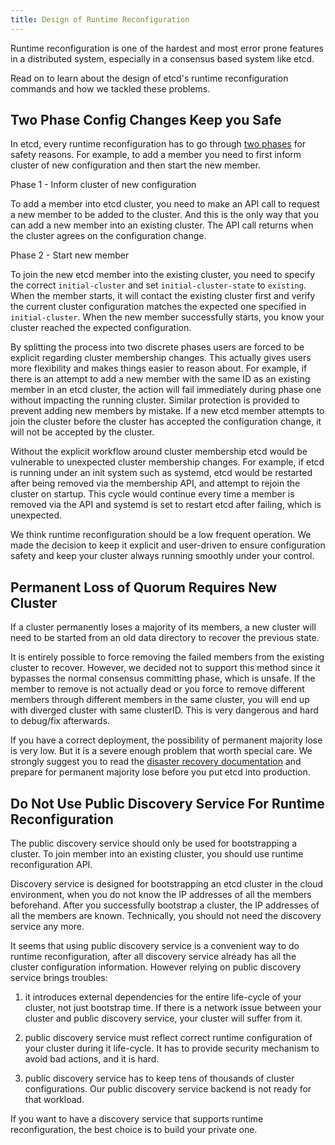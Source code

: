 ```yaml
---
title: Design of Runtime Reconfiguration
---
```


Runtime reconfiguration is one of the hardest and most error prone features in a distributed system, especially in a consensus based system like etcd.

Read on to learn about the design of etcd's runtime reconfiguration commands and how we tackled these problems.

## Two Phase Config Changes Keep you Safe

In etcd, every runtime reconfiguration has to go through [two phases][add-member] for safety reasons. For example, to add a member you need to first inform cluster of new configuration and then start the new member.

Phase 1 - Inform cluster of new configuration

To add a member into etcd cluster, you need to make an API call to request a new member to be added to the cluster. And this is the only way that you can add a new member into an existing cluster. The API call returns when the cluster agrees on the configuration change.

Phase 2 - Start new member

To join the new etcd member into the existing cluster, you need to specify the correct `initial-cluster` and set `initial-cluster-state` to `existing`. When the member starts, it will contact the existing cluster first and verify the current cluster configuration matches the expected one specified in `initial-cluster`. When the new member successfully starts, you know your cluster reached the expected configuration.

By splitting the process into two discrete phases users are forced to be explicit regarding cluster membership changes. This actually gives users more flexibility and makes things easier to reason about. For example, if there is an attempt to add a new member with the same ID as an existing member in an etcd cluster, the action will fail immediately during phase one without impacting the running cluster. Similar protection is provided to prevent adding new members by mistake. If a new etcd member attempts to join the cluster before the cluster has accepted the configuration change, it will not be accepted by the cluster.

Without the explicit workflow around cluster membership etcd would be vulnerable to unexpected cluster membership changes. For example, if etcd is running under an init system such as systemd, etcd would be restarted after being removed via the membership API, and attempt to rejoin the cluster on startup. This cycle would continue every time a member is removed via the API and systemd is set to restart etcd after failing, which is unexpected.

We think runtime reconfiguration should be a low frequent operation. We made the decision to keep it explicit and user-driven to ensure configuration safety and keep your cluster always running smoothly under your control.

## Permanent Loss of Quorum Requires New Cluster

If a cluster permanently loses a majority of its members, a new cluster will need to be started from an old data directory to recover the previous state.

It is entirely possible to force removing the failed members from the existing cluster to recover. However, we decided not to support this method since it bypasses the normal consensus committing phase, which is unsafe. If the member to remove is not actually dead or you force to remove different members through different members in the same cluster, you will end up with diverged cluster with same clusterID. This is very dangerous and hard to debug/fix afterwards.

If you have a correct deployment, the possibility of permanent majority lose is very low. But it is a severe enough problem that worth special care. We strongly suggest you to read the [disaster recovery documentation][disaster-recovery] and prepare for permanent majority lose before you put etcd into production.

## Do Not Use Public Discovery Service For Runtime Reconfiguration

The public discovery service should only be used for bootstrapping a cluster. To join member into an existing cluster, you should use runtime reconfiguration API.

Discovery service is designed for bootstrapping an etcd cluster in the cloud environment, when you do not know the IP addresses of all the members beforehand. After you successfully bootstrap a cluster, the IP addresses of all the members are known. Technically, you should not need the discovery service any more.

It seems that using public discovery service is a convenient way to do runtime reconfiguration, after all discovery service already has all the cluster configuration information. However relying on public discovery service brings troubles:

1. it introduces external dependencies for the entire life-cycle of your cluster, not just bootstrap time. If there is a network issue between your cluster and public discovery service, your cluster will suffer from it.

2. public discovery service must reflect correct runtime configuration of your cluster during it life-cycle. It has to provide security mechanism to avoid bad actions, and it is hard.

3. public discovery service has to keep tens of thousands of cluster configurations. Our public discovery service backend is not ready for that workload.

If you want to have a discovery service that supports runtime reconfiguration, the best choice is to build your private one.

[add-member]: ../runtime-configuration#add-a-new-member
[disaster-recovery]: ../admin_guide#disaster-recovery
